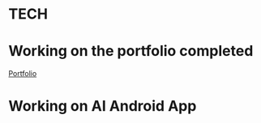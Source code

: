 # TECH
# Working on the portfolio completed 
[Portfolio](https://www.lokeshdev.in/)
 
# Working on AI Android App   
 
 
